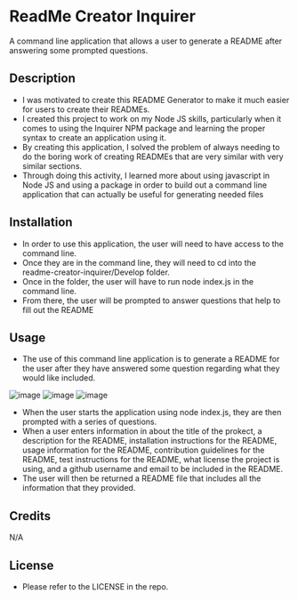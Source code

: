 # ReadMe Creator Inquirer
A command line application that allows a user to generate a README after answering some prompted questions.

## Description

- I was motivated to create this README Generator to make it much easier for users to create their READMEs.
- I created this project to work on my Node JS skills, particularly when it comes to using the Inquirer NPM package and learning the proper syntax to create an application using it.
- By creating this application, I solved the problem of always needing to do the boring work of creating READMEs that are very similar with very similar sections.
- Through doing this activity, I learned more about using javascript in Node JS and using a package in order to build out a command line application that can actually be useful for generating needed files


## Installation

- In order to use this application, the user will need to have access to the command line.
- Once they are in the command line, they will need to cd into the readme-creator-inquirer/Develop folder.
- Once in the folder, the user will have to run node index.js in the command line.
- From there, the user will be prompted to answer questions that help to fill out the README


## Usage

- The use of this command line application is to generate a README for the user after they have answered some question regarding what they would like included.

![image](https://github.com/mleblanc94/readme-creator-inquirer/assets/60248680/e83631d5-6c71-4149-8eb1-9b36e82840dc)
![image](https://github.com/mleblanc94/readme-creator-inquirer/assets/60248680/c914b2d7-c204-47c5-af06-fd835846c4fd)
![image](https://github.com/mleblanc94/readme-creator-inquirer/assets/60248680/1a192f8a-5913-42a1-b2b9-cf8fa4dd0ff4)

- When the user starts the application using node index.js, they are then prompted with a series of questions.
- When a user enters information in about the title of the prokect, a description for the README, installation instructions for the README, usage information for the README, contribution guidelines for the README, test instructions for the README, what license the project is using, and a github username and email to be included in the README.
- The user will then be returned a README file that includes all the information that they provided.

## Credits

N/A

## License

- Please refer to the LICENSE in the repo.
